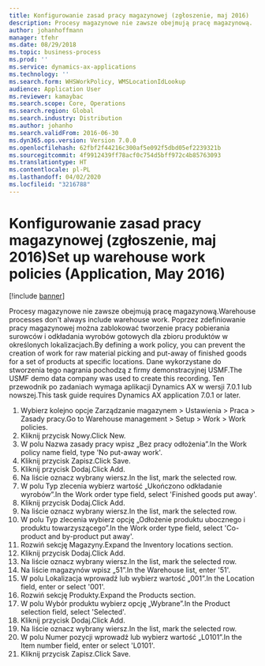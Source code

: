 ```yaml
---
title: Konfigurowanie zasad pracy magazynowej (zgłoszenie, maj 2016)
description: Procesy magazynowe nie zawsze obejmują pracę magazynową.
author: johanhoffmann
manager: tfehr
ms.date: 08/29/2018
ms.topic: business-process
ms.prod: ''
ms.service: dynamics-ax-applications
ms.technology: ''
ms.search.form: WHSWorkPolicy, WMSLocationIdLookup
audience: Application User
ms.reviewer: kamaybac
ms.search.scope: Core, Operations
ms.search.region: Global
ms.search.industry: Distribution
ms.author: johanho
ms.search.validFrom: 2016-06-30
ms.dyn365.ops.version: Version 7.0.0
ms.openlocfilehash: 62fbf2f44216c300af5e092f5dbd05ef2239321b
ms.sourcegitcommit: 4f9912439ff78acf0c754d5bff972c4b85763093
ms.translationtype: HT
ms.contentlocale: pl-PL
ms.lasthandoff: 04/02/2020
ms.locfileid: "3216788"
---
```

# <a name="set-up-warehouse-work-policies-application-may-2016"></a><span data-ttu-id="2136d-103">Konfigurowanie zasad pracy magazynowej (zgłoszenie, maj 2016)</span><span class="sxs-lookup"><span data-stu-id="2136d-103">Set up warehouse work policies (Application, May 2016)</span></span>

[!include [banner](../../includes/banner.md)]

<span data-ttu-id="2136d-104">Procesy magazynowe nie zawsze obejmują pracę magazynową.</span><span class="sxs-lookup"><span data-stu-id="2136d-104">Warehouse processes don't always include warehouse work.</span></span> <span data-ttu-id="2136d-105">Poprzez zdefiniowanie pracy magazynowej można zablokować tworzenie pracy pobierania surowców i odkładania wyrobów gotowych dla zbioru produktów w określonych lokalizacjach.</span><span class="sxs-lookup"><span data-stu-id="2136d-105">By defining a work policy, you can prevent the creation of work for raw material picking and put-away of finished goods for a set of products at specific locations.</span></span> <span data-ttu-id="2136d-106">Dane wykorzystane do stworzenia tego nagrania pochodzą z firmy demonstracyjnej USMF.</span><span class="sxs-lookup"><span data-stu-id="2136d-106">The USMF demo data company was used to create this recording.</span></span> <span data-ttu-id="2136d-107">Ten przewodnik po zadaniach wymaga aplikacji Dynamics AX w wersji 7.0.1 lub nowszej.</span><span class="sxs-lookup"><span data-stu-id="2136d-107">This task guide requires Dynamics AX application 7.0.1 or later.</span></span>

1. <span data-ttu-id="2136d-108">Wybierz kolejno opcje Zarządzanie magazynem > Ustawienia > Praca > Zasady pracy.</span><span class="sxs-lookup"><span data-stu-id="2136d-108">Go to Warehouse management > Setup > Work > Work policies.</span></span>
2. <span data-ttu-id="2136d-109">Kliknij przycisk Nowy.</span><span class="sxs-lookup"><span data-stu-id="2136d-109">Click New.</span></span>
3. <span data-ttu-id="2136d-110">W polu Nazwa zasady pracy wpisz „Bez pracy odłożenia”.</span><span class="sxs-lookup"><span data-stu-id="2136d-110">In the Work policy name field, type 'No put-away work'.</span></span>
4. <span data-ttu-id="2136d-111">Kliknij przycisk Zapisz.</span><span class="sxs-lookup"><span data-stu-id="2136d-111">Click Save.</span></span>
5. <span data-ttu-id="2136d-112">Kliknij przycisk Dodaj.</span><span class="sxs-lookup"><span data-stu-id="2136d-112">Click Add.</span></span>
6. <span data-ttu-id="2136d-113">Na liście oznacz wybrany wiersz.</span><span class="sxs-lookup"><span data-stu-id="2136d-113">In the list, mark the selected row.</span></span>
7. <span data-ttu-id="2136d-114">W polu Typ zlecenia wybierz wartość „Ukończono odkładanie wyrobów”.</span><span class="sxs-lookup"><span data-stu-id="2136d-114">In the Work order type field, select 'Finished goods put away'.</span></span>
8. <span data-ttu-id="2136d-115">Kliknij przycisk Dodaj.</span><span class="sxs-lookup"><span data-stu-id="2136d-115">Click Add.</span></span>
9. <span data-ttu-id="2136d-116">Na liście oznacz wybrany wiersz.</span><span class="sxs-lookup"><span data-stu-id="2136d-116">In the list, mark the selected row.</span></span>
10. <span data-ttu-id="2136d-117">W polu Typ zlecenia wybierz opcję „Odłożenie produktu ubocznego i produktu towarzyszącego”.</span><span class="sxs-lookup"><span data-stu-id="2136d-117">In the Work order type field, select 'Co-product and by-product put away'.</span></span>
11. <span data-ttu-id="2136d-118">Rozwiń sekcję Magazyny.</span><span class="sxs-lookup"><span data-stu-id="2136d-118">Expand the Inventory locations section.</span></span>
12. <span data-ttu-id="2136d-119">Kliknij przycisk Dodaj.</span><span class="sxs-lookup"><span data-stu-id="2136d-119">Click Add.</span></span>
13. <span data-ttu-id="2136d-120">Na liście oznacz wybrany wiersz.</span><span class="sxs-lookup"><span data-stu-id="2136d-120">In the list, mark the selected row.</span></span>
14. <span data-ttu-id="2136d-121">Na liście magazynów wpisz „51”.</span><span class="sxs-lookup"><span data-stu-id="2136d-121">In the Warehouse list, enter '51'.</span></span>
15. <span data-ttu-id="2136d-122">W polu Lokalizacja wprowadź lub wybierz wartość „001”.</span><span class="sxs-lookup"><span data-stu-id="2136d-122">In the Location field, enter or select '001'.</span></span>
16. <span data-ttu-id="2136d-123">Rozwiń sekcję Produkty.</span><span class="sxs-lookup"><span data-stu-id="2136d-123">Expand the Products section.</span></span>
17. <span data-ttu-id="2136d-124">W polu Wybór produktu wybierz opcję „Wybrane”.</span><span class="sxs-lookup"><span data-stu-id="2136d-124">In the Product selection field, select 'Selected'.</span></span>
18. <span data-ttu-id="2136d-125">Kliknij przycisk Dodaj.</span><span class="sxs-lookup"><span data-stu-id="2136d-125">Click Add.</span></span>
19. <span data-ttu-id="2136d-126">Na liście oznacz wybrany wiersz.</span><span class="sxs-lookup"><span data-stu-id="2136d-126">In the list, mark the selected row.</span></span>
20. <span data-ttu-id="2136d-127">W polu Numer pozycji wprowadź lub wybierz wartość „L0101”.</span><span class="sxs-lookup"><span data-stu-id="2136d-127">In the Item number field, enter or select 'L0101'.</span></span>
21. <span data-ttu-id="2136d-128">Kliknij przycisk Zapisz.</span><span class="sxs-lookup"><span data-stu-id="2136d-128">Click Save.</span></span>

